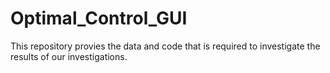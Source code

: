 # Optimal_Control_GUI
This repository provies the data and code that is required to investigate the results of our investigations.

